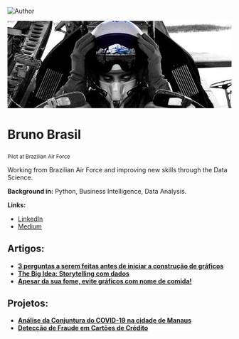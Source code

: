 ![Author](https://img.shields.io/badge/author-Bruno_Brasil-red.svg)

<p align="center">
  <img width="800" src="banner.png" >
</p>

# Bruno Brasil
<sub>Pilot at Brazilian Air Force</sub>


Working from Brazilian Air Force and improving new skills through the Data Science.

**Background in:** Python, Business Intelligence, Data Analysis.

**Links:**
* [LinkedIn](https://www.linkedin.com/in/bruno-brasil-8a34101b6/)
* [Medium](https://medium.com/@brunobf09)

## Artigos:
* **[3 perguntas a serem feitas antes de iniciar a construção de gráficos](https://brunobf09.medium.com/3-perguntas-iniciais-a-serem-feitas-antes-de-iniciar-a-constru%C3%A7%C3%A3o-de-gr%C3%A1ficos-c3f962c019eb)**
* **[The Big Idea: Storytelling com dados](https://brunobf09.medium.com/the-big-idea-storytelling-com-dados-e5f7942c4517)**
* **[Apesar da sua fome, evite gráficos com nome de comida!](https://github.com/brunobf09/Storytelling-with-data/blob/main/%5BARTIGO%5D_Visualiza%C3%A7%C3%B5es_a_serem_evitadas.ipynb)**


## Projetos:

* **[Análise da Conjuntura do COVID-19 na cidade de Manaus](https://github.com/brunobf09/COVID-19-Manaus/blob/main/%5BARTIGO%5D_COVID_Manaus.ipynb)**
* **[Detecção de Fraude em Cartões de Crédito](https://github.com/brunobf09/Fraude_em_Cartoes_de_Credito/blob/main/%5BPROJETO%5D_Detec%C3%A7%C3%A3o_de_Fraude_em_Cart%C3%B5es_de_Cr%C3%A9dito.ipynb)**
